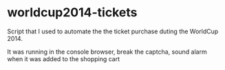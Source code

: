 # worldcup2014-tickets

Script that I used to automate the the ticket purchase duting the WorldCup 2014.


It was running in the console browser, break the captcha, sound alarm when it was added to the shopping cart 
